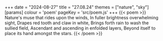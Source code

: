 +++
date = "2024-08-27"
title = "27.08.24"
themes = ["nature", "sky"]
[params]
  colour = 'poem'
  pageKey = 'src/poem.js'
+++
{{< poem >}}
Nature's muse that rides upon the winds,
In fuller brightness overwhelming sight,
Drapes red tooth and claw in white,
Brings forth rain to wash the sullied field,
Ascendant and ascending in enfolded layers,
Beyond itself to place its hand amongst the stars.
{{< /poem >}}